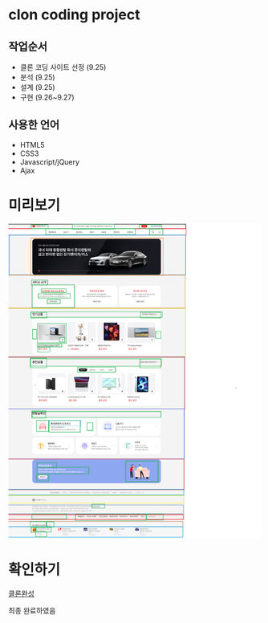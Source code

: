 # clon coding project


## 작업순서
- 클론 코딩 사이트 선정 (9.25)
- 분석 (9.25)
- 설계 (9.25)
- 구현 (9.26~9.27)

## 사용한 언어
+ HTML5
+ CSS3
+ Javascript/jQuery
+ Ajax

# 미리보기
![클론미리보기](images/클론(설계).png)

# 확인하기
[클론완성](https://woongeazy.github.io/clon_coding/)

최종 완료하였음